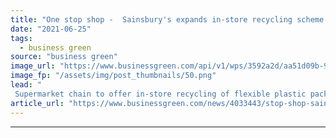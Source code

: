 ```yaml
---
title: "One stop shop -  Sainsbury's expands in-store recycling scheme for flexible plastics"
date: "2021-06-25"
tags: 
  - business green
source: "business green"
image_url: "https://www.businessgreen.com/api/v1/wps/3592a2d/aa51d09b-942f-4cb3-9a49-b07192657729/2/Sainsburys-185x114.png"
image_fp: "/assets/img/post_thumbnails/50.png"
lead: "
 Supermarket chain to offer in-store recycling of flexible plastic packaging nationwide following successful trial ..."
article_url: "https://www.businessgreen.com/news/4033443/stop-shop-sainsbury-expands-store-recycling-scheme-flexible-plastics"
---
```


---
